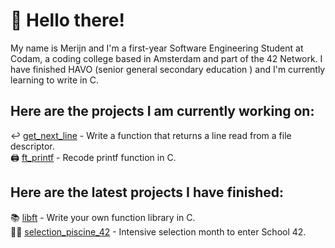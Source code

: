 # 👋 Hello there!

My name is Merijn and I'm a first-year Software Engineering Student at Codam, a coding college based in Amsterdam and part of the 42 Network. I have finished HAVO (senior general secondary education ) and I'm currently learning to write in C.

## Here are the projects I am currently working on:
↩️ [get_next_line](https://github.com/merijnjong/get_next_line) - Write a function that returns a line read from a
file descriptor. <br />
🖨️ [ft_printf](https://github.com/merijnjong/ft_printf) - Recode printf function in C. <br />

## Here are the latest projects I have finished:

📚 [libft](https://github.com/merijnjong/libft) - Write your own function library in C. <br />
🏊‍♂️ [selection_piscine_42](https://github.com/merijnjong/selection_piscine_42) - Intensive selection month to enter School 42. <br />

